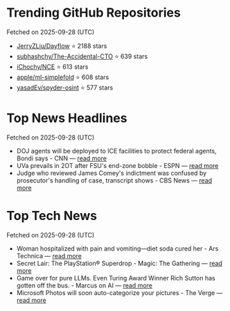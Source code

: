 # Trending GitHub Repositories
Fetched on 2025-09-28 (UTC)

- [JerryZLiu/Dayflow](https://github.com/JerryZLiu/Dayflow) ⭐ 2188 stars
- [subhashchy/The-Accidental-CTO](https://github.com/subhashchy/The-Accidental-CTO) ⭐ 639 stars
- [iChochy/NCE](https://github.com/iChochy/NCE) ⭐ 613 stars
- [apple/ml-simplefold](https://github.com/apple/ml-simplefold) ⭐ 608 stars
- [yasadEv/spyder-osint](https://github.com/yasadEv/spyder-osint) ⭐ 577 stars

# Top News Headlines
Fetched on 2025-09-28 (UTC)
- DOJ agents will be deployed to ICE facilities to protect federal agents, Bondi says - CNN — [read more](https://www.cnn.com/2025/09/26/politics/bondi-doj-protect-ice-facilities-agents)
- UVa prevails in 2OT after FSU's end-zone bobble - ESPN — [read more](https://www.espn.com/college-football/story/_/id/46392654/virginia-prevails-2ot-florida-state-end-zone-bobble)
- Judge who reviewed James Comey's indictment was confused by prosecutor's handling of case, transcript shows - CBS News — [read more](https://www.cbsnews.com/news/judge-james-comey-indictment-confusion-trump/)

# Top Tech News
Fetched on 2025-09-28 (UTC)
- Woman hospitalized with pain and vomiting—diet soda cured her - Ars Technica — [read more](https://arstechnica.com/health/2025/09/woman-hospitalized-with-pain-and-vomiting-a-diet-soda-cured-her/)
- Secret Lair: The PlayStation® Superdrop - Magic: The Gathering — [read more](https://magic.wizards.com/en/news/announcements/secret-lair-the-playstation-superdrop)
- Game over for pure LLMs. Even Turing Award Winner Rich Sutton has gotten off the bus. - Marcus on AI — [read more](https://garymarcus.substack.com/p/game-over-for-pure-llms-even-turing)
- Microsoft Photos will soon auto-categorize your pictures - The Verge — [read more](https://www.theverge.com/news/786837/microsoft-photos-ai-auto-categorize-test)
